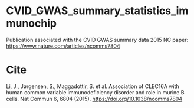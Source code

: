 # CVID_GWAS_summary_statistics_immunochip
Publication associated with the CVID GWAS summary data 2015 NC paper: https://www.nature.com/articles/ncomms7804  
# Cite  
Li, J., Jørgensen, S., Maggadottir, S. et al. Association of CLEC16A with human common variable immunodeficiency disorder and role in murine B cells. Nat Commun 6, 6804 (2015). https://doi.org/10.1038/ncomms7804
